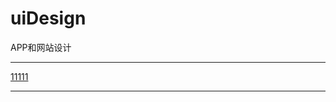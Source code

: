 # uiDesign
APP和网站设计
<hr></hr>
<div><a href="https://husiyan.github.io/uiDesign/">11111</a></div>
<hr></hr>
